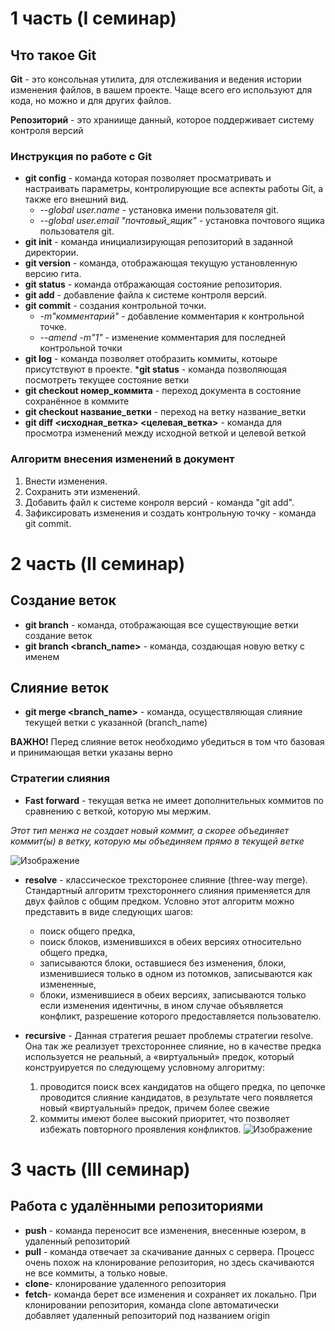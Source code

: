 # 1 часть (I семинар)

## Что такое Git
 __Git__ - это консольная утилита, для отслеживания и ведения истории изменения файлов, в вашем проекте. Чаще всего его используют для кода, но можно и для других файлов. 

 __Репозиторий__ - это храниище данный, которое поддерживает систему контроля версий

 ### Инструкция по работе с Git

* __git config__ - команда которая позволяет просматривать и настраивать параметры, контролирующие все аспекты работы Git, а также его внешний вид.
    * *--global user.name* - установка имени пользователя git.
    * *--global user.email "почтовый_ящик"* - установка почтового ящика  пользователя git.
* __git init__ - команда инициализирующая репозиторий в заданной директории.
* __git version__ - команда, отображающая текущую установленную версию гита.
* __git status__ - команда отбражающая состояние репозитория.   
* __git add__ - добавление файла к системе контроля версий.
* __git commit__ - создания контрольной точки. 
    * *-m"комментарий"* - добавление комментария к контрольной точке.
    * *--amend -m"1"*  - изменение комментария для последней контрольной точки
* __git log__ - команда позволяет отобразить коммиты, котоыре присутствуют в проекте.
*__git status__ - команда позволяющая посмотреть текущее состояние ветки
* __git checkout номер_коммита__ - переход документа в состояние сохранённое в коммите
* __git checkout название_ветки__ - переход на ветку название_ветки 
* __git diff <исходная_ветка> <целевая_ветка>__ - команда для просмотра изменений между исходной веткой и целевой веткой

### Алгоритм внесения изменений в документ

1. Внести изменения.
2. Сохранить эти изменений.
3. Добавить файл к системе конроля версий - команда "git add".
4. Зафиксировать изменения и создать контрольную точку - команда git commit.

# 2 часть (II семинар)

## Создание веток

* __git branch__ -  команда, отображающая все существующие ветки создание веток
* __git branch <branch_name>__ - команда, создающая новую ветку с именем 

## Слияние веток

* __git merge <branch_name>__ - команда, осуществляющая слияние текущей ветки с указанной (branch_name)

 __ВАЖНО!__ Перед слияние веток необходимо убедиться в том что базовая и принимающая ветки указаны верно

 ### Стратегии слияния

* __Fast forward__ - текущая ветка не имеет дополнительных коммитов по сравнению с веткой, которую мы мержим.

*Этот тип менжа не создает новый коммит, а скорее объединяет коммит(ы) в ветку, которую мы объединяем прямо в текущей ветке*

![Изображение](https://joprblob.azureedge.net/site/blog/50fa5f40-93ac-475e-895d-8724cc761d19/ff.gif)

* __resolve__ -  классическое трехсторонее слияние (three-way merge). Стандартный алгоритм трехстороннего слияния применяется для двух файлов с общим предком. Условно этот алгоритм можно представить в виде следующих шагов:
    * поиск общего предка,
    * поиск блоков, изменившихся в обеих версиях относительно общего предка,
    * записываются блоки, оставшиеся без изменения, блоки, изменившиеся только в одном из потомков, записываются как измененные,
    * блоки, изменившиеся в обеих версиях, записываются только если изменения идентичны, в ином случае объявляется конфликт, разрешение которого предоставляется пользователю. 

* __recursive__ - Данная стратегия решает проблемы стратегии resolve. Она так же реализует трехстороннее слияние, но в качестве предка используется не реальный, а «виртуальный» предок, который конструируется по следующему условному алгоритму:
    1. проводится поиск всех кандидатов на общего предка, по цепочке проводится слияние кандидатов, в результате чего появляется новый «виртуальный» предок, причем более свежие 
    2. коммиты имеют более высокий приоритет, что позволяет избежать повторного проявления конфликтов.
![Изображение](https://habrastorage.org/r/w1560/getpro/habr/post_images/141/6f7/fc8/1416f7fc87b985febe5cb513b927562b.png)    

# 3 часть (III семинар)

## Работа с удалёнными репозиториями

* __push__ - команда переносит все изменения, внесенные юзером, в удаленный репозиторий
* __pull__ -  команда отвечает за скачивание данных с сервера. Процесс очень похож на клонирование репозитория, но здесь скачиваются не все коммиты, а только новые. 
* __clone__-  клонирование удаленного репозитория
* __fetch__- команда берет все изменения и сохраняет их локально. При клонировании репозитория, команда clone автоматически добавляет удаленный репозиторий под названием origin